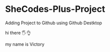 # SheCodes-Plus-Project

Adding Project to Github using Github Destktop

hi there 🖐👌

my name is Victory
